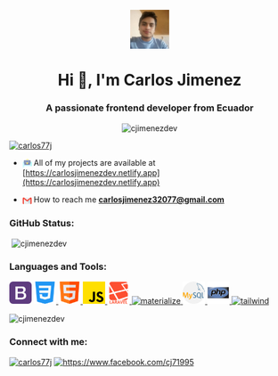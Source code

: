 <p align="center"><img align="center" src="./assets/profile.jfif" heigth="70" width="70" alt="cjimenezdev" /></p>

<h1 align="center">Hi 👋, I'm Carlos Jimenez</h1>
<h3 align="center">A passionate frontend developer from Ecuador</h3>

<p align="center"><img align="center" src="https://github-readme-streak-stats.herokuapp.com/?user=cjimenezdev&" alt="cjimenezdev" /></p>
<p align="left"> <a href="https://twitter.com/carlos77j" target="_blank"><img src="https://img.shields.io/twitter/follow/carlos77j?logo=twitter&style=for-the-badge" alt="carlos77j" /></a> </p>

- <img align="center" src="./assets/porfolio.png" heigth="16" width="16" alt="portfolio" /> All of my projects are available at [https://carlosjimenezdev.netlify.app](https://carlosjimenezdev.netlify.app)

- <img align="center" src="./assets/gmail.png" heigth="16" width="16" alt="email" /> How to reach me **carlosjimenez32077@gmail.com**

<h3 align="left">GitHub Status:</h3>

<p align="left">&nbsp;<img align="center" src="https://github-readme-stats.vercel.app/api?username=cjimenezdev&show_icons=true&locale=en" alt="cjimenezdev" /></p>

<h3 align="left">Languages and Tools:</h3>
<p align="left"> 
  
<a href="https://getbootstrap.com" target="_blank" rel="noreferrer"> <img src="./assets/bootstrap.png" alt="bootstrap" width="40" height="40"/></a>   <a href="https://www.w3schools.com/css/" target="_blank" rel="noreferrer"> <img src="./assets/css-3.png" alt="css3" width="40" height="40"/> </a> <a href="https://www.w3.org/html/" target="_blank" rel="noreferrer"> <img src="./assets/html-5.png" alt="html5" width="40" height="40"/> </a> <a href="https://developer.mozilla.org/en-US/docs/Web/JavaScript" target="_blank" rel="noreferrer"> <img src="./assets/js.png" alt="javascript" width="40" height="40"/> </a> <a href="https://laravel.com/" target="_blank" rel="noreferrer"> <img src="https://raw.githubusercontent.com/devicons/devicon/master/icons/laravel/laravel-plain-wordmark.svg" alt="laravel" width="40" height="40"/> </a> <a href="https://materializecss.com/" target="_blank" rel="noreferrer"> <img src="https://raw.githubusercontent.com/prplx/svg-logos/5585531d45d294869c4eaab4d7cf2e9c167710a9/svg/materialize.svg" alt="materialize" width="40" height="40"/> </a> <a href="https://www.mysql.com/" target="_blank" rel="noreferrer"> <img src="./assets/mysql.png" alt="mysql" width="40" height="40"/> </a> <a href="https://www.php.net" target="_blank" rel="noreferrer"> <img src="https://raw.githubusercontent.com/devicons/devicon/master/icons/php/php-original.svg" alt="php" width="40" height="40"/> </a> <a href="https://tailwindcss.com/" target="_blank" rel="noreferrer"> <img src="https://www.vectorlogo.zone/logos/tailwindcss/tailwindcss-icon.svg" alt="tailwind" width="40" height="40"/> </a></p>

<p align="left"><img align="center" src="https://github-readme-stats.vercel.app/api/top-langs?username=cjimenezdev&show_icons=true&locale=en&layout=compact" alt="cjimenezdev" /></p>

<h3 align="left">Connect with me:</h3>
<p align="left"> <a href="https://twitter.com/carlos77j" target="blank"><img align="center" src="https://raw.githubusercontent.com/rahuldkjain/github-profile-readme-generator/master/src/images/icons/Social/twitter.svg" alt="carlos77j" height="30" width="40" /></a> <a href="https://fb.com/cj71995" target="blank"><img align="center" src="https://raw.githubusercontent.com/rahuldkjain/github-profile-readme-generator/master/src/images/icons/Social/facebook.svg" alt="https://www.facebook.com/cj71995" height="30" width="40" /></a>
</p>



